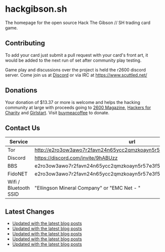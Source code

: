 # hackgibson.sh
The homepage for the open source Hack The Gibson // SH trading card game.


## Contributing

To add your card just submit a pull request with your card's front art, it would be added to the next run of set after community play testing.

Game play and discussions over the project is held the r2600 discord server. Come join us at [Discord](https://discord.com/invite/9hABUzz) or via IRC at https://www.scuttled.net/


## Donations

Your donation of $13.37 or more is welcome and helps the hacking community at large with proceeds going to [2600 Magazine](https://2600.com/), [Hackers for Charity](https://hackersforcharity.org) and [Girlstart](https://girlstart.org).  Visit [buymeacoffee](https://www.buymeacoffee.com/hackgibson.sh) to donate.


## Contact Us

Service | url
-|-
Tor | http://e2ro3ow3awo7r2favn24n65ycc2qmzkoayn5r57e3f56nvjwdcgg32ad.onion
Discord | https://discord.com/invite/9hABUzz
BBS | e2ro3ow3awo7r2favn24n65ycc2qmzkoayn5r57e3f56nvjwdcgg32ad.onion:23
FidoNET | e2ro3ow3awo7r2favn24n65ycc2qmzkoayn5r57e3f56nvjwdcgg32ad.onion:24554
Wifi / Bluetooth SSID | "Ellingson Mineral Company" or "EMC Net - <fidonet address>"

## Latest Changes
<!-- BLOG-POST-LIST:START -->
- [Updated with the latest blog posts](https://github.com/DFW2600/hackgibson.sh/commit/5f359cc779e413dab4b1a88e06a6a23d2f342bdf)
- [Updated with the latest blog posts](https://github.com/DFW2600/hackgibson.sh/commit/f0e5cfc0b33470bdbcc6e044729019c44705cf5b)
- [Updated with the latest blog posts](https://github.com/DFW2600/hackgibson.sh/commit/7ce7f0002ae2cfc4df67573cb98255f0a626863e)
- [Updated with the latest blog posts](https://github.com/DFW2600/hackgibson.sh/commit/50a543187f118ecbfcb2dd267ba1d512efd7732e)
- [Updated with the latest blog posts](https://github.com/DFW2600/hackgibson.sh/commit/41d1be87980324adddf89d93de684ad4a5b8330d)
<!-- BLOG-POST-LIST:END -->

